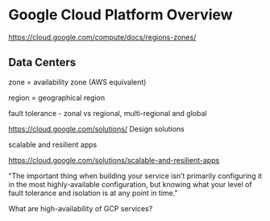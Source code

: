 # Google Cloud Platform Overview

https://cloud.google.com/compute/docs/regions-zones/

## Data Centers

zone = availability zone (AWS equivalent)

region = geographical region 

fault tolerance - zonal vs regional, multi-regional and global


https://cloud.google.com/solutions/
Design solutions

scalable and resilient apps

https://cloud.google.com/solutions/scalable-and-resilient-apps

"The important thing when building your service isn’t primarily configuring it in the
most highly-available configuration, but knowing what your level of fault tolerance
and isolation is at any point in time."


What are high-availability of GCP services?